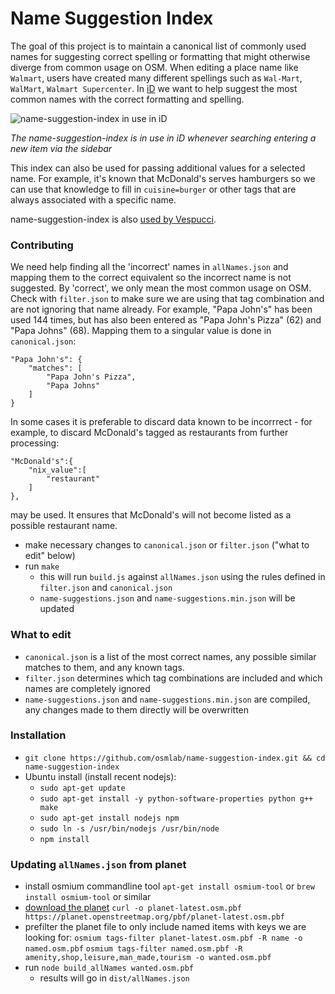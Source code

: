 # Name Suggestion Index

The goal of this project is to maintain a canonical list of commonly used names
for suggesting correct spelling or formatting that might otherwise diverge from
common usage on OSM. When editing a place name like `Walmart`, users have created
many different spellings such as `Wal-Mart`, `WalMart`, `Walmart Supercenter`.
In [iD](https://github.com/openstreetmap/iD) we want to help suggest the most common names
with the correct formatting and spelling.

![name-suggestion-index in use in iD](http://i.imgur.com/9p1E6S4.gif)

*The name-suggestion-index is in use in iD whenever searching entering a new item via the sidebar*

This index can also be used for passing additional values for a selected name.
For example, it's known that McDonald's serves hamburgers so we can use that knowledge to
fill in `cuisine=burger` or other tags that are always associated with a specific name.

name-suggestion-index is also [used by Vespucci](http://vespucci.io/tutorials/name_suggestions/).

### Contributing
We need help finding all the 'incorrect' names in `allNames.json` and mapping them to the
correct equivalent so the incorrect name is not suggested. By 'correct', we only mean
the most common usage on OSM. Check with `filter.json` to make sure we are using that
tag combination and are not ignoring that name already. For example, "Papa John's" has
been used 144 times, but has also been entered as "Papa John's Pizza" (62) and
"Papa Johns" (68). Mapping them to a singular value is done in `canonical.json`:

    "Papa John's": {
        "matches": [
            "Papa John's Pizza",
            "Papa Johns"
        ]
    }

In some cases it is preferable to discard data known to be incorrrect - for
example, to discard McDonald's tagged as restaurants from further processing:

    "McDonald's":{
        "nix_value":[
            "restaurant"
        ]
    },

may be used. It ensures that McDonald's will not become listed as a possible restaurant name.

- make necessary changes to `canonical.json` or `filter.json` ("what to edit" below)
- run `make`
    - this will run `build.js` against `allNames.json` using the rules defined in `filter.json`
    and `canonical.json`
    - `name-suggestions.json` and `name-suggestions.min.json` will be updated

### What to edit
- `canonical.json` is a list of the most correct names, any possible similar matches
to them, and any known tags.
- `filter.json` determines which tag combinations are included and which names are
completely ignored
- `name-suggestions.json` and `name-suggestions.min.json` are compiled, any changes made to them
directly will be overwritten

### Installation
- `git clone https://github.com/osmlab/name-suggestion-index.git && cd name-suggestion-index`
- Ubuntu install (install recent nodejs):
    - `sudo apt-get update`
    - `sudo apt-get install -y python-software-properties python g++ make`
    - `sudo apt-get install nodejs npm`
    - `sudo ln -s /usr/bin/nodejs /usr/bin/node`
    - `npm install`

### Updating `allNames.json` from planet
- install osmium commandline tool
    `apt-get install osmium-tool` or `brew install osmium-tool` or similar
- [download the planet](http://planet.osm.org/pbf/)
    `curl -o planet-latest.osm.pbf https://planet.openstreetmap.org/pbf/planet-latest.osm.pbf`
- prefilter the planet file to only include named items with keys we are looking for:
    `osmium tags-filter planet-latest.osm.pbf -R name -o named.osm.pbf`
    `osmium tags-filter named.osm.pbf -R amenity,shop,leisure,man_made,tourism -o wanted.osm.pbf`
- run `node build_allNames wanted.osm.pbf`
    - results will go in `dist/allNames.json`

